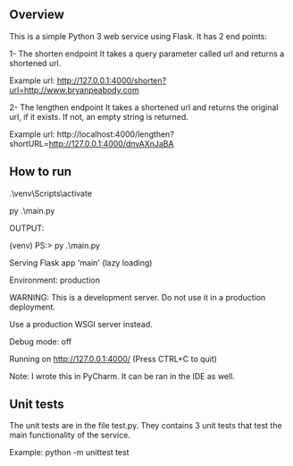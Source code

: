## Overview
This is a simple Python 3 web service using Flask. It has 2 end points:

1- The shorten endpoint
It takes a query parameter called url and returns a shortened url.

Example url: http://127.0.0.1:4000/shorten?url=http://www.bryanpeabody.com

2- The lengthen endpoint
It takes a shortened url and returns the original url, if it exists. If not, an empty string is returned.

Example url: http://localhost:4000/lengthen?shortURL=http://127.0.0.1:4000/dnvAXnJaBA
 
## How to run

.\venv\Scripts\activate

 py .\main.py

OUTPUT:

(venv) PS:> py .\main.py

 Serving Flask app 'main' (lazy loading)

Environment: production

WARNING: This is a development server. Do not use it in a production deployment.

Use a production WSGI server instead.

Debug mode: off

Running on http://127.0.0.1:4000/ (Press CTRL+C to quit)

Note: I wrote this in PyCharm. It can be ran in the IDE as well.

## Unit tests
The unit tests are in the file test.py. They contains 3 unit tests that test the main functionality of the service.

Example: python -m unittest test
